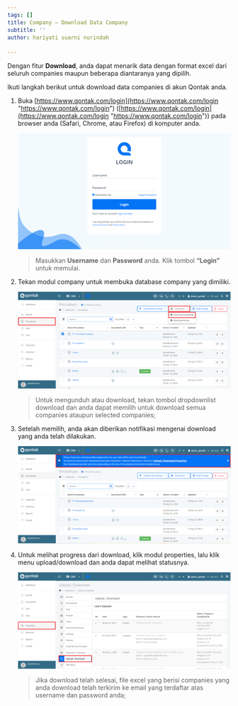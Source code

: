 ```yaml
---
tags: []
title: Company – Download Data Company
subtitle: ''
author: hariyati suarni nurindah

---
```

Dengan fitur **Download**, anda dapat menarik data dengan format excel dari seluruh companies maupun beberapa diantaranya yang dipilih.

Ikuti langkah berikut untuk download data companies di akun Qontak anda.

1. Buka [https://www.qontak.com/login](https://www.qontak.com/login "https://www.qontak.com/login") ([https://www.qontak.com/login](https://www.qontak.com/login "https://www.qontak.com/login")) pada browser anda (Safari, Chrome, atau Firefox) di komputer anda.

   ![](/uploads/screencapture-qontak-login-2021-09-29-11_32_29.png)

   > Masukkan **Username** dan **Password** anda. Klik tombol **“Login”** untuk memulai.
2. Tekan modul company untuk membuka database company yang dimiliki.

   ![](/uploads/downloadcompany.PNG)

   > Untuk mengunduh atau download, tekan tombol dropdownlist download dan anda dapat memilih untuk download semua companies ataupun selected companies;
3. Setelah memilih, anda akan diberikan notifikasi mengenai download yang anda telah dilakukan.

   ![](/uploads/downloadcompany1.PNG)
4. Untuk melihat progress dari download, klik modul properties, lalu klik menu upload/download dan anda dapat melihat statusnya.

   ![](/uploads/kontakbukl3-1.PNG)

   > Jika download telah selesai, file excel yang berisi companies yang anda download telah terkirim ke email yang terdaftar atas username dan password anda;